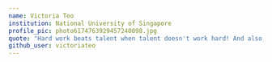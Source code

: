 ```yaml
---
name: Victoria Teo
institution: National University of Singapore
profile_pic: photo6174763929457240098.jpg
quote: "Hard work beats talent when talent doesn't work hard! And also, follow the KISS principle - Keep It Simple, Stupid!"
github_user: victoriateo
---
```

